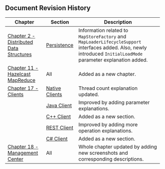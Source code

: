 

## Document Revision History

|Chapter|Section|Description|
|-------|-------|-----------|
|[Chapter 2 - Distributed Data Structures](#distributed-data-structures)|[Persistence](#persistence)|Information related to `MapStoreFactory` and `MapLoaderLifecycleSupport` interfaces added. Also, newly introduced `InitialLoadMode` parameter explanation added.|
|[Chapter 11 - Hazelcast MapReduce](#hazelcast-mapreduce)|All|Added as a new chapter.|
|[Chapter 17 - Clients](#clients)|[Native Clients](#native-clients)|Thread count explanation updated. |
||[Java Client](#java-client)|Improved by adding parameter explanations.|
||[C++ Client](#c++-client-enterprise-edition-only)|Added as a new section.|
||[REST Client](#rest-client)|Improved by adding more operation explanations.|
||[C# Client](#c-sharp-client-enterprise-edition-only)|Added as a new section.|
|[Chapter 18 - Management Center](#management-center)|All|Whole chapter updated by adding new screenshots and corresponding descriptions.|
